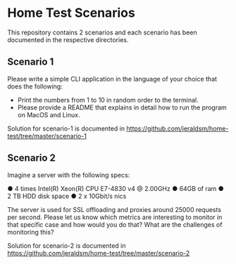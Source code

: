 # Home Test Scenarios
This repository contains 2 scenarios and each scenario has been documented in the respective directories.


## Scenario 1
Please write a simple CLI application in the language of your choice that does the following:

* Print the numbers from 1 to 10 in random order to the terminal.
* Please provide a README that explains in detail how to run the program on
MacOS and Linux.

Solution for scenario-1 is documented in https://github.com/jeraldsm/home-test/tree/master/scenario-1

## Scenario 2
Imagine a server with the following specs:

● 4 times Intel(R) Xeon(R) CPU E7-4830 v4 @ 2.00GHz
● 64GB of ram
● 2 TB HDD disk space
● 2 x 10Gbit/s nics

The server is used for SSL offloading and proxies around 25000 requests per second. Please
let us know which metrics are interesting to monitor in that specific case and how would you
do that? What are the challenges of monitoring this?

Solution for scenario-2 is documented in https://github.com/jeraldsm/home-test/tree/master/scenario-2
